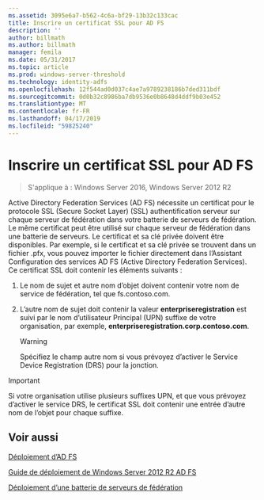 ```yaml
---
ms.assetid: 3095e6a7-b562-4c6a-bf29-13b32c133cac
title: Inscrire un certificat SSL pour AD FS
description: ''
author: billmath
ms.author: billmath
manager: femila
ms.date: 05/31/2017
ms.topic: article
ms.prod: windows-server-threshold
ms.technology: identity-adfs
ms.openlocfilehash: 12f544ad0d037c4ae7a9789238186b7ded311bdf
ms.sourcegitcommit: 0d0b32c8986ba7db9536e0b8648d4ddf9b03e452
ms.translationtype: MT
ms.contentlocale: fr-FR
ms.lasthandoff: 04/17/2019
ms.locfileid: "59825240"
---
```

# <a name="enroll-an-ssl-certificate-for-ad-fs"></a>Inscrire un certificat SSL pour AD FS

>S'applique à : Windows Server 2016, Windows Server 2012 R2

Active Directory Federation Services \(AD FS\) nécessite un certificat pour le protocole SSL (Secure Socket Layer) \(SSL\) authentification serveur sur chaque serveur de fédération dans votre batterie de serveurs de fédération. Le même certificat peut être utilisé sur chaque serveur de fédération dans une batterie de serveurs. Le certificat et sa clé privée doivent être disponibles. Par exemple, si le certificat et sa clé privée se trouvent dans un fichier .pfx, vous pouvez importer le fichier directement dans l’Assistant Configuration des services AD FS (Active Directory Federation Services). Ce certificat SSL doit contenir les éléments suivants :  
  
1.  Le nom de sujet et autre nom d’objet doivent contenir votre nom de service de fédération, tel que fs.contoso.com.  
  
2.  L’autre nom de sujet doit contenir la valeur **enterpriseregistration** est suivi par le nom d’utilisateur Principal \(UPN\) suffixe de votre organisation, par exemple,  **enterpriseregistration.corp.contoso.com**.  
  
    > [!WARNING]  
    > Spécifiez le champ autre nom si vous prévoyez d’activer le Service Device Registration \(DRS\) pour la jonction.  
  
> [!IMPORTANT]  
> Si votre organisation utilise plusieurs suffixes UPN, et que vous prévoyez d’activer le service DRS, le certificat SSL doit contenir une entrée d’autre nom de l’objet pour chaque suffixe.  
  
## <a name="see-also"></a>Voir aussi
[Déploiement d’AD FS](../../ad-fs/AD-FS-Deployment.md)  

[Guide de déploiement de Windows Server 2012 R2 AD FS](../../ad-fs/deployment/Windows-Server-2012-R2-AD-FS-Deployment-Guide.md)  
 
[Déploiement d’une batterie de serveurs de fédération](../../ad-fs/deployment/Deploying-a-Federation-Server-Farm.md)  
  
  

